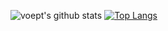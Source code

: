 ![voept's github stats](https://github-readme-stats.vercel.app/api?username=ev0pium&show_icons=true&theme=dark) [![Top Langs](https://github-readme-stats.vercel.app/api/top-langs/?username=ev0pium&layout=compact&theme=dark)](https://github.com/anuraghazra/github-readme-stats)


